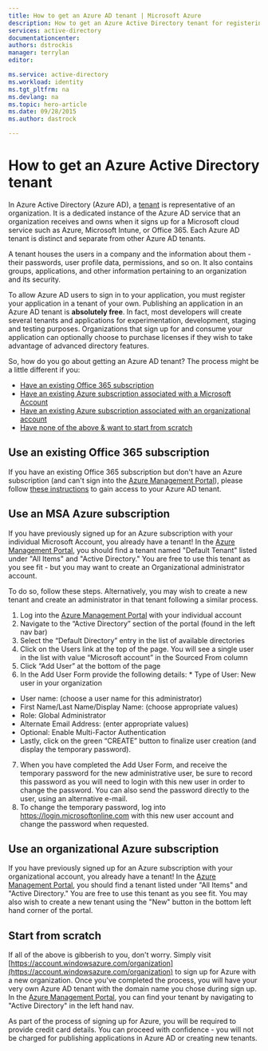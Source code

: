 ```yaml
---
title: How to get an Azure AD tenant | Microsoft Azure
description: How to get an Azure Active Directory tenant for registering and building applications.
services: active-directory
documentationcenter: 
authors: dstrockis
manager: terrylan
editor: 

ms.service: active-directory
ms.workload: identity
ms.tgt_pltfrm: na
ms.devlang: na
ms.topic: hero-article
ms.date: 09/28/2015
ms.author: dastrock

---
```

# How to get an Azure Active Directory tenant
In Azure Active Directory (Azure AD), a [tenant](https://msdn.microsoft.com/library/azure/jj573650.aspx#BKMK_WhatIsAnAzureADTenant) is representative of an organization.  It is a dedicated instance of the Azure AD service that an organization receives and owns when it signs up for a Microsoft cloud service such as Azure, Microsoft Intune, or Office 365.  Each Azure AD tenant is distinct and separate from other Azure AD tenants.  

A tenant houses the users in a company and the information about them - their passwords, user profile data, permissions, and so on.  It also contains groups, applications, and other information pertaining to an organization and its security.

To allow Azure AD users to sign in to your application, you must register your application in a tenant of your own.  Publishing an application in an Azure AD tenant is **absolutely free**.  In fact, most developers will create several tenants and applications for experimentation, development, staging and testing purposes.  Organizations that sign up for and consume your application can optionally choose to purchase licenses if they wish to take advantage of advanced directory features.

So, how do you go about getting an Azure AD tenant?  The process might be a little different if you:

* [Have an existing Office 365 subscription](#use-an-existing-office-365-subscription.md)
* [Have an existing Azure subscription associated with a Microsoft Account](#use-an-msa-azure-subscription.md)
* [Have an existing Azure subscription associated with an organizational account](#use-an-organizational-azure-subscription.md)
* [Have none of the above & want to start from scratch](#start-from-scratch.md)

## Use an existing Office 365 subscription
If you have an existing Office 365 subscription but don't have an Azure subscription (and can't sign into the [Azure Management Portal](https://manage.windowsazure.com)), please follow [these instructions](https://technet.microsoft.com/library/dn832618.aspx) to gain access to your Azure AD tenant.

## Use an MSA Azure subscription
If you have previously signed up for an Azure subscription with your individual Microsoft Account, you already have a tenant!  In the [Azure Management Portal](https://manage.windowsazure.com), you should find a tenant named "Default Tenant" listed under "All Items" and "Active Directory."  You are free to use this tenant as you see fit - but you may want to create an Organizational administrator account.

To do so, follow these steps.  Alternatively, you may wish to create a new tenant and create an administrator in that tenant following a similar process.

1. Log into the [Azure Management Portal](https://manage.windowsazure.com) with your individual account
2. Navigate to the “Active Directory” section of the portal (found in the left nav bar)
3. Select the “Default Directory” entry in the list of available directories
4. Click on the Users link at the top of the page.  You will see a single user in the list with value “Microsoft account” in the Sourced From column
5. Click “Add User” at the bottom of the page
6. In the Add User Form provide the following details:   * Type of User: New user in your organization
* User name: (choose a user name for this administrator)
* First Name/Last Name/Display Name: (choose appropriate values)
* Role: Global Administrator
* Alternate Email Address: (enter appropriate values)
* Optional: Enable Multi-Factor Authentication
* Lastly, click on the green “CREATE” button to finalize user creation (and display the temporary password).


7. When you have completed the Add User Form, and receive the temporary password for the new administrative user, be sure to record this password as you will need to login with this new user in order to change the password. You can also send the password directly to the user, using an alternative e-mail.
8. To change the temporary password, log into https://login.microsoftonline.com with this new user account and change the password when requested.

## Use an organizational Azure subscription
If you have previously signed up for an Azure subscription with your organizational account, you already have a tenant!  In the [Azure Management Portal](https://manage.windowsazure.com), you should find a tenant listed under "All Items" and "Active Directory."  You are free to use this tenant as you see fit.  You may also wish to create a new tenant using the "New" button in the bottom left hand corner of the portal.

## Start from scratch
If all of the above is gibberish to you, don't worry.  Simply visit [https://account.windowsazure.com/organization](https://account.windowsazure.com/organization) to sign up for Azure with a new organization.  Once you've completed the process, you will have your very own Azure AD tenant with the domain name you chose during sign up.  In the [Azure Management Portal](https://manage.windowsazure.com), you can find your tenant by navigating to "Active Directory" in the left hand nav.

As part of the process of signing up for Azure, you will be required to provide credit card details.  You can proceed with confidence - you will not be charged for publishing applications in Azure AD or creating new tenants.

